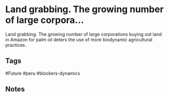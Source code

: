 # Land grabbing. The growing number of large corpora...

Land grabbing. The growing number of large corporations buying out land in Amazon for palm oil deters the use of more biodynamic agricultural practices.

## Tags
#Future #peru #blockers-dynamics

## Notes
<!-- Add your notes here -->
